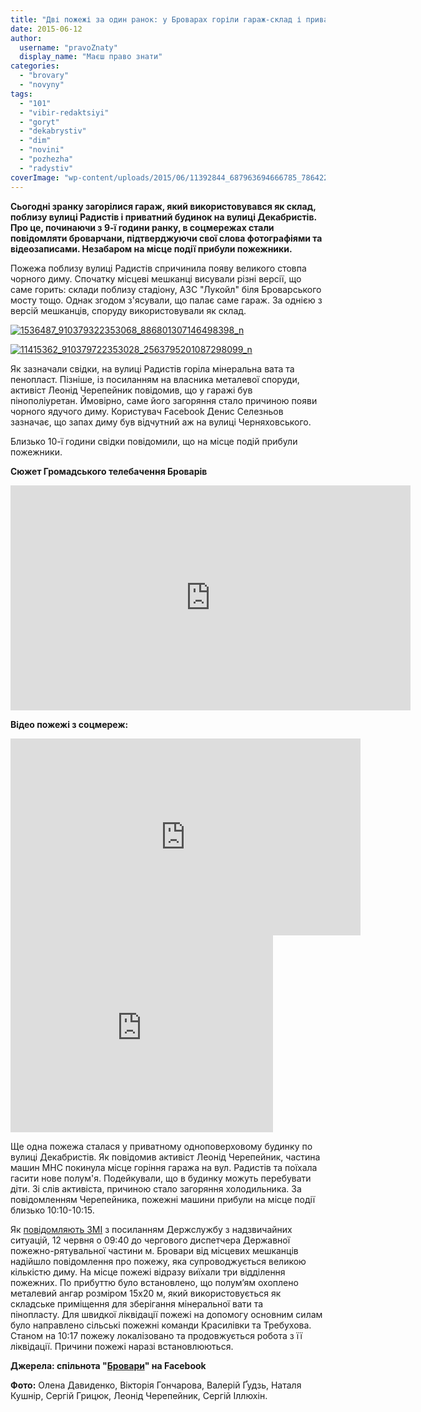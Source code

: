 ```yaml
---
title: "Дві пожежі за один ранок: у Броварах горіли гараж-склад і приватний будинок - ФОТО, ВІДЕО"
date: 2015-06-12
author: 
  username: "pravoZnaty"
  display_name: "Маєш право знати"
categories: 
  - "brovary"
  - "novyny"
tags: 
  - "101"
  - "vibir-redaktsiyi"
  - "goryt"
  - "dekabrystiv"
  - "dim"
  - "novini"
  - "pozhezha"
  - "radystiv"
coverImage: "wp-content/uploads/2015/06/11392844_687963694666785_7864221309665403114_n.jpg"
---
```


**Сьогодні зранку загорілися гараж, який використовувався як склад, поблизу вулиці Радистів і приватний будинок на вулиці Декабристів. Про це, починаючи з 9-ї години ранку, в соцмережах стали повідомляти броварчани, підтверджуючи свої слова фотографіями та відеозаписами. Незабаром на місце події прибули пожежники.**

Пожежа поблизу вулиці Радистів спричинила появу великого стовпа чорного диму. Спочатку місцеві мешканці висували різні версії, що саме горить: склади поблизу стадіону, АЗС "Лукойл" біля Броварського мосту тощо. Однак згодом з'ясували, що палає саме гараж. За однією з версій мешканців, споруду використовували як склад.

[![1536487_910379322353068_886801307146498398_n](https://mpz.brovary.org/wp-content/uploads/2015/06/1536487_910379322353068_886801307146498398_n.jpg)](https://mpz.brovary.org/wp-content/uploads/2015/06/1536487_910379322353068_886801307146498398_n.jpg)

[![11415362_910379722353028_2563795201087298099_n](https://mpz.brovary.org/wp-content/uploads/2015/06/11415362_910379722353028_2563795201087298099_n.jpg)](https://mpz.brovary.org/wp-content/uploads/2015/06/11415362_910379722353028_2563795201087298099_n.jpg)

Як зазначали свідки, на вулиці Радистів горіла мінеральна вата та пенопласт. Пізніше, із посиланням на власника металевої споруди, активіст Леонід Черепейник повідомив, що у гаражі був пінополіуретан. Ймовірно, саме його загоряння стало причиною появи чорного ядучого диму. Користувач Facebook Денис Селезньов зазначає, що запах диму був відчутний аж на вулиці Черняховського.

Близько 10-ї години свідки повідомили, що на місце подій прибули пожежники.

**Сюжет Громадського телебачення Броварів**

<iframe src="https://www.youtube.com/embed/8xcaXHvDJqg" width="640" height="360" frameborder="0" allowfullscreen="allowfullscreen"></iframe>

**Відео пожежі з соцмереж:**

<iframe src="https://www.youtube.com/embed/EjQfFwz4kt4" width="560" height="315" frameborder="0" allowfullscreen="allowfullscreen"></iframe>

<iframe src="https://www.youtube.com/embed/2PN2E0tflD4" width="420" height="315" frameborder="0" allowfullscreen="allowfullscreen"></iframe>

Ще одна пожежа сталася у приватному одноповерховому будинку по вулиці Декабристів. Як повідомив активіст Леонід Черепейник, частина машин МНС покинула місце горіння гаража на вул. Радистів та поїхала гасити нове полум'я. Подейкували, що в будинку можуть перебувати діти. Зі слів активіста, причиною стало загоряння холодильника. За повідомленням Черепейника, пожежні машини прибули на місце події близько 10:10-10:15.

Як [повідомляють ЗМІ](http://www.hromadske.tv/society/v-brovarakh-gorit-sklad-pinoplastu-ta-azs-video/) з посиланням Держслужбу з надзвичайних ситуацій, 12 червня о 09:40 до чергового диспетчера Державної пожежно-рятувальної частини м. Бровари від місцевих мешканців надійшло повідомлення про пожежу, яка супроводжується великою кількістю диму. На місце пожежі відразу виїхали три відділення пожежних. По прибуттю було встановлено, що полум’ям охоплено металевий ангар розміром 15х20 м, який використовується як складське приміщення для зберігання мінеральної вати та пінопласту. Для швидкої ліквідації пожежі на допомогу основним силам було направлено сільські пожежні команди Красилівки та Требухова. Станом на 10:17 пожежу локалізовано та продовжується робота з її ліквідації. Причини пожежі наразі встановлюються.

**Джерела: спільнота "[Бровари](https://www.facebook.com/groups/brovary/)" на Facebook**

**Фото:** Олена Давиденко, Вікторія Гончарова, Валерій Ґудзь, Наталя Кушнір, Сергій Грицюк, Леонід Черепейник, Сергій Іллюхін.

